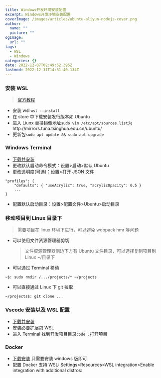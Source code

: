 ```yaml
---
title: Windows开发环境安装配置
excerpt: Windows开发环境安装配置
coverImage: /images/articles/ubuntu-aliyun-nodejs-cover.png
author:
  name: ""
  picture: ""
ogImage:
  url: ""
tags:
  - WSL
  - Windows
categories: {}
date: 2022-12-07T02:49:52.395Z
lastmod: 2022-12-31T14:31:40.134Z
---
```


### 安装 WSL

> [官方教程](https://learn.microsoft.com/zh-cn/windows/wsl/install)

- 安装 wsl `wsl --install`
- 在 store 中下载安装发行版本如 Ubuntu
- 进入 Liunx 替换镜像地址`sudo vim /etc/apt/sources.list`为http://mirrors.tuna.tsinghua.edu.cn/ubuntu/
- 更新包`sudo apt update && sudo apt upgrade`

### Windows Terminal

- [下载并安装](https://apps.microsoft.com/store/detail/windows-terminal/9N0DX20HK701?hl=zh-cn&gl=cn)
- 更改默认启动命令模式：设置>启动>默认 Ubuntu
- 更改透明度(可选)：设置>打开 JSON 文件

```
"profiles": {
    "defaults": { "useAcrylic": true, "acrylicOpacity": 0.5 }
    ...
}
```

- 配置默认启动目录：设置>配置文件>Ubuntu>启动目录

### 移动项目到 Linux 目录下

> 需要项目在 linux 环境下进行，可以避免 webpack hmr 等问题

- 可以使用文件资源管理器剪切
  > 文件资源管理器侧边下方有 Ubuntu 文件目录，可以选择复制项目到 Linux ~/目录下
- 可以通过 Terminal 移动

```
~$: sudo rmdir /.../projects/* ~/projects
```

- 可以直接通过 Linux 下 git 拉取

```
~/projects$: git clone ...
```

### Vscode 安装以及 WSL 配置

- [下载并安装](https://code.visualstudio.com/)
- 安装必要扩展包 WSL
- 进入 Terminal 找到开发项目目录`code .`打开项目

### Docker

- [下载安装](https://www.docker.com/) 只需要安装 windows 版即可
- 配置 Docker 支持 WSL: Settings>Resources>WSL integration>Enable integration with additional distros:
